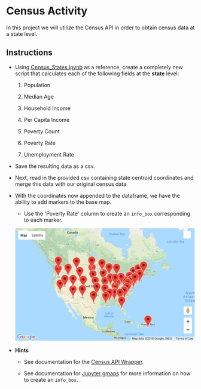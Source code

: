 # Census Activity

In this project we will utilize the Census API in order to obtain census data at a state level.

## Instructions

* Using [Census_States.ipynb](Unsolved/Census_States.ipynb) as a reference, create a completely new script that calculates each of the following fields at the **state** level:

  1. Population

  2. Median Age

  3. Household Income

  4. Per Capita Income

  5. Poverty Count

  6. Poverty Rate

  7. Unemployment Rate

* Save the resulting data as a csv.

* Next, read in the provided csv containing state centroid coordinates and merge this data with our original census data.

* With the coordinates now appended to the dataframe, we have the ability to add markers to the base map.

  * Use the 'Poverty Rate' column to create an `info_box` corresponding to each marker.

  ![10-State_Markers.png](Images/10-State_Markers.png)

* **Hints**

  * See documentation for the [Census API Wrapper](https://github.com/datamade/census).

  * See documentation for [Jupyter gmaps](http://jupyter-gmaps.readthedocs.io/en/latest/tutorial.html) for more information on how to create an `info_box`.

